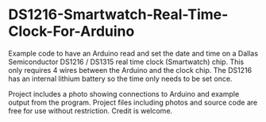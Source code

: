 # DS1216-Smartwatch-Real-Time-Clock-For-Arduino
Example code to have an Arduino read and set the date and time on a Dallas Semiconductor DS1216 / DS1315 real time clock (Smartwatch) chip.
This only requires 4 wires between the Arduino and the clock chip.
The DS1216 has an internal lithium battery so the time only needs to be set once.

Project includes a photo showing connections to Arduino and example output from the program.
Project files including photos and source code are free for use without restriction. Credit is welcome.
